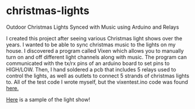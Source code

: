 # christmas-lights
Outdoor Christmas Lights Synced with Music using Arduino and Relays

I created this project after seeing various Christmas light shows over the years. I wanted to be able to sync christmas music to the lights on my house. I discovered a program called Vixen which allows you to manually turn on and off different light channels along with music. The program can communicated with the tx/rx pins of an arduino board to set pins to HIGH/LOW. Then, I hand soldered a pcb that includes 5 relays used to control the lights, as well as outlets to connect 5 strands of christmas lights to. All of the test code I wrote myself, but the vixentest.ino code was found [here.](https://drive.google.com/file/d/1l3K5VBD4pNWjdyDPErNWgPkwEWZJi99w/view)


[Here](https://www.facebook.com/tim.jacques.5/videos/10224439505313223) is a sample of the light show!
